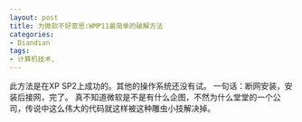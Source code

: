 ```yaml
---
layout: post
title: 为微软不好意思:WMP11最简单的破解方法
categories:
- Diandian
tags:
- 计算机技术, 
---
```

此方法是在XP SP2上成功的。其他的操作系统还没有试。 一句话：断网安装，安装后接网，完了。 真不知道微软是不是有什么企图，不然为什么堂堂的一个公司，传说中这么伟大的代码就这样被这种雕虫小技解决掉。